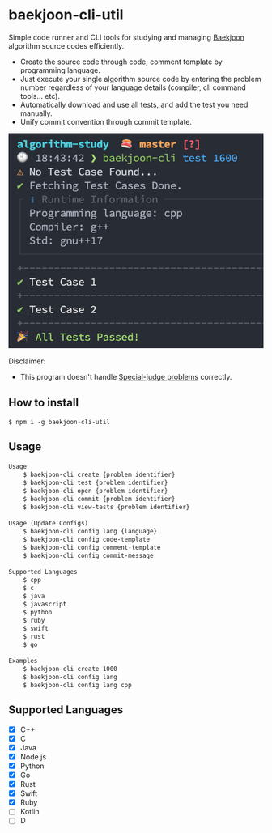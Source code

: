 # baekjoon-cli-util

Simple code runner and CLI tools for studying and managing [Baekjoon](https://www.acmicpc.net/) algorithm source codes efficiently.

* Create the source code through code, comment template by programming language.
* Just execute your single algorithm source code by entering the problem number regardless of your language details (compiler, cli command tools... etc).
* Automatically download and use all tests, and add the test you need manually.
* Unify commit convention through commit template.

![](./media/demo.png)

Disclaimer:

* This program doesn't handle [Special-judge problems](https://help.acmicpc.net/judge/info) correctly.

## How to install

```
$ npm i -g baekjoon-cli-util
```

## Usage

```
Usage
	$ baekjoon-cli create {problem identifier}
	$ baekjoon-cli test {problem identifier}
	$ baekjoon-cli open {problem identifier}
	$ baekjoon-cli commit {problem identifier}
	$ baekjoon-cli view-tests {problem identifier}

Usage (Update Configs)
	$ baekjoon-cli config lang {language}
	$ baekjoon-cli config code-template
	$ baekjoon-cli config comment-template
	$ baekjoon-cli config commit-message

Supported Languages
	$ cpp
	$ c
	$ java
	$ javascript
	$ python
	$ ruby
	$ swift
	$ rust
	$ go

Examples
	$ baekjoon-cli create 1000
	$ baekjoon-cli config lang
	$ baekjoon-cli config lang cpp
```

## Supported Languages

- [x] C++
- [x] C
- [x] Java
- [x] Node.js
- [x] Python
- [x] Go
- [x] Rust
- [x] Swift
- [x] Ruby
- [ ] Kotlin
- [ ] D
